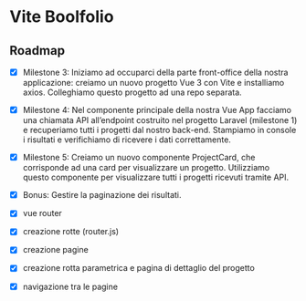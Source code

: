 # Vite Boolfolio

## Roadmap

-   [x] Milestone 3: Iniziamo ad occuparci della parte front-office della nostra applicazione: creiamo un nuovo progetto Vue 3 con Vite e installiamo axios. Colleghiamo questo progetto ad una repo separata.
-   [x] Milestone 4: Nel componente principale della nostra Vue App facciamo una chiamata API all’endpoint costruito nel progetto Laravel (milestone 1) e recuperiamo tutti i progetti dal nostro back-end. Stampiamo in console i risultati e verifichiamo di ricevere i dati correttamente.
-   [x] Milestone 5: Creiamo un nuovo componente ProjectCard, che corrisponde ad una card per visualizzare un progetto. Utilizziamo questo componente per visualizzare tutti i progetti ricevuti tramite API.

-   [x] Bonus: Gestire la paginazione dei risultati.

-   [x] vue router
-   [x] creazione rotte (router.js)
-   [x] creazione pagine
-   [x] creazione rotta parametrica e pagina di dettaglio del progetto
-   [x] navigazione tra le pagine
